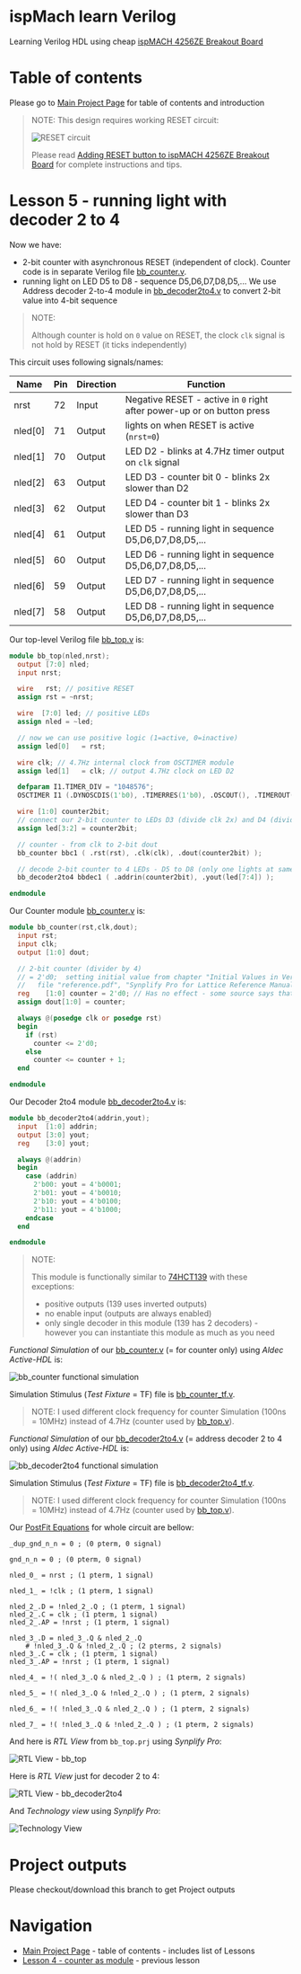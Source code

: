 # ispMach learn Verilog

Learning Verilog HDL using cheap [ispMACH 4256ZE Breakout Board][]

# Table of contents

Please go to [Main Project Page] for table of contents and introduction

> NOTE: This design requires working RESET circuit:
>
> ![RESET circuit](https://raw.githubusercontent.com/wiki/hpaluch/hpaluch.github.io/files/latt_reset_schema_cut.png)
>
> Please read [Adding RESET button to ispMACH 4256ZE Breakout Board][] for
> complete instructions and tips.

# Lesson 5 - running light with decoder 2 to 4

Now we have:

* 2-bit counter with asynchronous RESET (independent of clock).
  Counter code is in separate Verilog file [bb_counter.v].
* running light on LED D5 to D8 - sequence D5,D6,D7,D8,D5,...
  We use Address decoder 2-to-4 module in [bb_decoder2to4.v]
  to convert 2-bit value into 4-bit sequence

> NOTE:
>
> Although counter is hold on `0` value on RESET, the
> clock `clk` signal is not hold by RESET (it ticks independently)

This circuit uses following signals/names:

Name|Pin|Direction|Function
----|---|---------|--------
nrst|72|Input|Negative RESET - active in `0` right after power-up or on button press
nled[0]|71|Output|lights on when RESET is active (`nrst=0`)
nled[1]|70|Output|LED D2 - blinks at 4.7Hz timer output on `clk` signal
nled[2]|63|Output|LED D3 - counter bit 0 - blinks 2x slower than D2
nled[3]|62|Output|LED D4 - counter bit 1 - blinks 2x slower than D3
nled[4]|61|Output|LED D5 - running light in sequence D5,D6,D7,D8,D5,...
nled[5]|60|Output|LED D6 - running light in sequence D5,D6,D7,D8,D5,... 
nled[6]|59|Output|LED D7 - running light in sequence D5,D6,D7,D8,D5,...
nled[7]|58|Output|LED D8 - running light in sequence D5,D6,D7,D8,D5,...

Our top-level Verilog file [bb_top.v] is:
```verilog
module bb_top(nled,nrst);
  output [7:0] nled;
  input nrst;

  wire   rst; // positive RESET
  assign rst = ~nrst;

  wire  [7:0] led; // positive LEDs
  assign nled = ~led;

  // now we can use positive logic (1=active, 0=inactive)
  assign led[0]   = rst;

  wire clk; // 4.7Hz internal clock from OSCTIMER module  
  assign led[1]   = clk; // output 4.7Hz clock on LED D2

  defparam I1.TIMER_DIV = "1048576";
  OSCTIMER I1 (.DYNOSCDIS(1'b0), .TIMERRES(1'b0), .OSCOUT(), .TIMEROUT(clk) );

  wire [1:0] counter2bit;
  // connect our 2-bit counter to LEDs D3 (divide clk 2x) and D4 (divide clk 4x)
  assign led[3:2] = counter2bit;

  // counter - from clk to 2-bit dout
  bb_counter bbc1 ( .rst(rst), .clk(clk), .dout(counter2bit) );

  // decode 2-bit counter to 4 LEDs - D5 to D8 (only one lights at same time)
  bb_decoder2to4 bbdec1 ( .addrin(counter2bit), .yout(led[7:4]) );

endmodule
```

Our Counter module [bb_counter.v] is:
```verilog
module bb_counter(rst,clk,dout);
  input rst;
  input clk;
  output [1:0] dout;

  // 2-bit counter (divider by 4)
  // = 2'd0;  setting initial value from chapter "Initial Values in Verilog", page 315
  //   file "reference.pdf", "Synplify Pro for Lattice Reference Manual"
  reg    [1:0] counter = 2'd0; // Has no effect - some source says that 0 is default (maybe that reason?)
  assign dout[1:0] = counter;

  always @(posedge clk or posedge rst)
  begin
    if (rst)
      counter <= 2'd0;
    else
      counter <= counter + 1;
  end

endmodule
```

Our Decoder 2to4 module [bb_decoder2to4.v] is:
```verilog
module bb_decoder2to4(addrin,yout);
  input  [1:0] addrin;
  output [3:0] yout;
  reg    [3:0] yout;

  always @(addrin)
  begin
    case (addrin)
      2'b00: yout = 4'b0001;
      2'b01: yout = 4'b0010;
      2'b10: yout = 4'b0100;
      2'b11: yout = 4'b1000;
    endcase
  end

endmodule
```

> NOTE:
>
> This module is functionally similar to [74HCT139] with these exceptions:
> * positive outputs (139 uses inverted outputs)
> * no enable input (outputs are always enabled)
> * only single decoder in this module (139 has 2 decoders) - however
>   you can instantiate this module as much as you need



_Functional Simulation_ of our [bb_counter.v] (= for counter only)
using _Aldec Active-HDL_ is:

![bb_counter functional simulation](https://raw.githubusercontent.com/hpaluch/ispMach-learn-verilog/b-lesson5-dec2to4/images/func-sim0.png)

Simulation Stimulus (_Test Fixture_ = TF) file is [bb_counter_tf.v].

> NOTE: I used different clock frequency for counter Simulation 
> (100ns = 10MHz) instead of 4.7Hz (counter used by [bb_top.v]).

_Functional Simulation_ of our [bb_decoder2to4.v] (= address decoder 2 to 4 only)
using _Aldec Active-HDL_ is:

![bb_decoder2to4 functional simulation](https://raw.githubusercontent.com/hpaluch/ispMach-learn-verilog/b-lesson5-dec2to4/images/func-sim-dec2to40.png)

Simulation Stimulus (_Test Fixture_ = TF) file is [bb_decoder2to4_tf.v].

> NOTE: I used different clock frequency for counter Simulation 
> (100ns = 10MHz) instead of 4.7Hz (counter used by [bb_top.v]).


Our [PostFit Equations] for whole circuit are bellow:
```
_dup_gnd_n_n = 0 ; (0 pterm, 0 signal)

gnd_n_n = 0 ; (0 pterm, 0 signal)

nled_0_ = nrst ; (1 pterm, 1 signal)

nled_1_ = !clk ; (1 pterm, 1 signal)

nled_2_.D = !nled_2_.Q ; (1 pterm, 1 signal)
nled_2_.C = clk ; (1 pterm, 1 signal)
nled_2_.AP = !nrst ; (1 pterm, 1 signal)

nled_3_.D = nled_3_.Q & nled_2_.Q
    # !nled_3_.Q & !nled_2_.Q ; (2 pterms, 2 signals)
nled_3_.C = clk ; (1 pterm, 1 signal)
nled_3_.AP = !nrst ; (1 pterm, 1 signal)

nled_4_ = !( nled_3_.Q & nled_2_.Q ) ; (1 pterm, 2 signals)

nled_5_ = !( nled_3_.Q & !nled_2_.Q ) ; (1 pterm, 2 signals)

nled_6_ = !( !nled_3_.Q & nled_2_.Q ) ; (1 pterm, 2 signals)

nled_7_ = !( !nled_3_.Q & !nled_2_.Q ) ; (1 pterm, 2 signals)
```

And here is _RTL View_ from `bb_top.prj` using _Synplify Pro_:

![RTL View - bb_top](https://raw.githubusercontent.com/hpaluch/ispMach-learn-verilog/b-lesson5-dec2to4/images/rtl-view.png)

Here is _RTL View_ just for decoder 2 to 4:

![RTL View - bb_decoder2to4](https://raw.githubusercontent.com/hpaluch/ispMach-learn-verilog/b-lesson5-dec2to4/images/rtl-view-bb_decoder2to4.png)
            
And _Technology view_ using _Synplify Pro_:

![Technology View](https://raw.githubusercontent.com/hpaluch/ispMach-learn-verilog/b-lesson5-dec2to4/images/tech-view.png)            

# Project outputs

Please checkout/download this branch to get Project outputs

# Navigation

* [Main Project Page][] - table of contents - includes list of Lessons
* [Lesson 4 - counter as module] - previous lesson


[ispMACH 4256ZE Breakout Board]: http://www.latticesemi.com/Products/DevelopmentBoardsAndKits/ispMACH4256ZEBreakoutBoard.aspx
[Getting started with ispMACH 4256ZE Breakout Board]: https://github.com/hpaluch/hpaluch.github.io/wiki/Getting-started-with-ispMACH-4256ZE-Breakout-Board
[Adding RESET button to ispMACH 4256ZE Breakout Board]: https://github.com/hpaluch/hpaluch.github.io/wiki/Adding-RESET-button-to-ispMACH-4256ZE-Breakout-Board
[JEDEC]: https://github.com/hpaluch/ispMach-learn-verilog/blob/b-lesson5-dec2to4/bb_learn.jed 
[bb_top.v]: https://github.com/hpaluch/ispMach-learn-verilog/blob/b-lesson5-dec2to4/bb_top.v
[bb_counter.v]: https://github.com/hpaluch/ispMach-learn-verilog/blob/b-lesson5-dec2to4/bb_counter.v
[bb_counter_tf.v]: https://github.com/hpaluch/ispMach-learn-verilog/blob/b-lesson5-dec2to4/bb_counter_tf.v
[bb_decoder2to4.v]: https://github.com/hpaluch/ispMach-learn-verilog/blob/b-lesson5-dec2to4/bb_decoder2to4.v
[bb_decoder2to4_tf.v]: https://github.com/hpaluch/ispMach-learn-verilog/blob/b-lesson5-dec2to4/bb_decoder2to4_tf.v
[Main Project Page]: https://github.com/hpaluch/ispMach-learn-verilog
[PostFit Equations]: https://github.com/hpaluch/ispMach-learn-verilog/blob/b-lesson5-dec2to4/equations.txt
[Lesson 4 - counter as module]: https://github.com/hpaluch/ispMach-learn-verilog/tree/b-lesson4-counter-module
[74HCT139]: http://www.ti.com/lit/ds/symlink/sn74hct139.pdf
